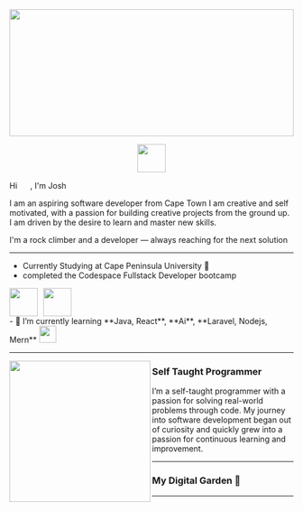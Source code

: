 <!--
<img src="https://github.com/user-attachments/assets/bf799ffd-7bae-46dc-bab2-21e38658ffb9" style="width: 100%; height: 350px; object-fit: cover;" />
-->

<img src="https://github.com/user-attachments/assets/fb449cdb-6af6-4640-83e0-2d1d7c774474" style="width: 100%; height: 225px; object-fit: cover;" />

<p align='center'>

<img src="https://user-images.githubusercontent.com/74038190/235294012-0a55e343-37ad-4b0f-924f-c8431d9d2483.gif" width="50">
</p>

Hi <img width="15px"  height="15px"  src="https://github.com/rajput2107/rajput2107/blob/master/Assets/Hi.gif"> , I'm Josh

I am an aspiring software developer from Cape Town I am creative and self motivated, with a passion for building creative projects from
the ground up. I am driven by the desire to learn and master new skills.

I'm a rock climber and a developer — always reaching for the next solution

  ---
- Currently Studying at Cape Peninsula University 🔭 
- completed the Codespace Fullstack Developer bootcamp
 <div style="display: flex; gap: 10px; align-items: center;">
  <img src="https://user-images.githubusercontent.com/74038190/212257454-16e3712e-945a-4ca2-b238-408ad0bf87e6.gif" width="50">
  <img src="https://user-images.githubusercontent.com/74038190/212257467-871d32b7-e401-42e8-a166-fcfd7baa4c6b.gif" width="50">
</div>
- 🌱 I’m currently learning **Java, React**, **Ai**, **Laravel, Nodejs, Mern** <img src="https://media.giphy.com/media/WUlplcMpOCEmTGBtBW/giphy.gif" width="30">

  ---
 <p>
  <img width="250" align='left' src="https://github.com/WaylonWalker/WaylonWalker/blob/main/icon/hacktoberfest.png?raw=true">
</p>
 
### Self Taught Programmer

I’m a self-taught programmer with a passion for solving real-world problems through code. My journey into software development began out of curiosity and quickly grew into a passion for continuous learning and improvement.

 ---



### My Digital Garden 🌱

---












